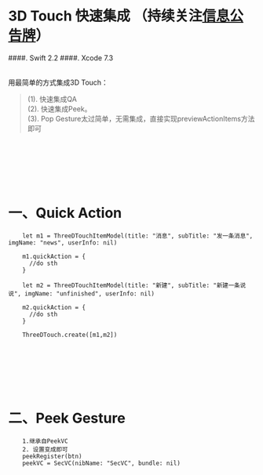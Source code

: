 # 3D Touch 快速集成 （持续关注[信息公告牌](https://github.com/CharlinFeng/Show)）
####. Swift 2.2
####. Xcode 7.3
<br/><br/>

用最简单的方式集成3D Touch：<br/>
> (1). 快速集成QA<br/>
> (2). 快速集成Peek。<br/>
> (3). Pop Gesture太过简单，无需集成，直接实现previewActionItems方法即可<br/>


<br/><br/><br/>
一、Quick Action
==========
        let m1 = ThreeDTouchItemModel(title: "消息", subTitle: "发一条消息", imgName: "news", userInfo: nil)
       
        m1.quickAction = {
          //do sth
        }
        
        let m2 = ThreeDTouchItemModel(title: "新建", subTitle: "新建一条说说", imgName: "unfinished", userInfo: nil)
        
        m2.quickAction = {
          //do sth
        }
        
        ThreeDTouch.create([m1,m2])

<br/><br/><br/>
二、Peek Gesture
==========

        1.继承自PeekVC
        2. 设置变成即可       
        peekRegister(btn)
        peekVC = SecVC(nibName: "SecVC", bundle: nil)


